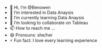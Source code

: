 - 👋 Hi, I’m @Benowen
- 👀 I’m interested in Data Anaysis
- 🌱 I’m currently learning Data Anaysis
- 💞️ I’m looking to collaborate on Tableau
- 📫 How to reach me ...
- 😄 Pronouns: she/her
- ⚡ Fun fact: I love every learning experience

<!---
Benowen/Benowen is a ✨ special ✨ repository because its `README.md` (this file) appears on your GitHub profile.
You can click the Preview link to take a look at your changes.
--->
